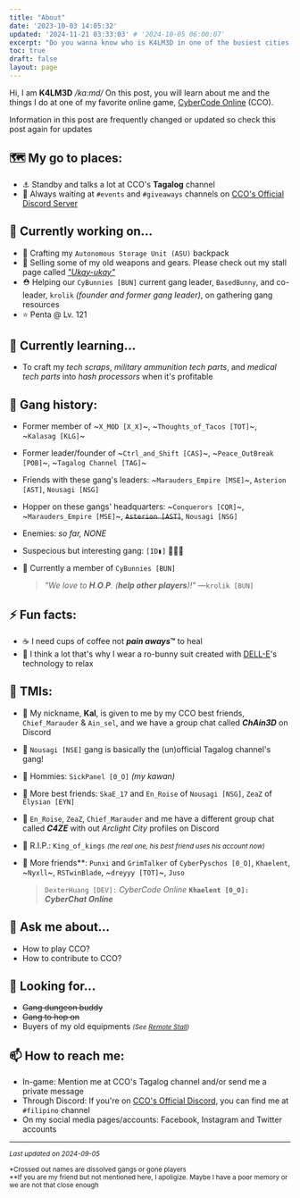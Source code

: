 ```yaml
---
title: "About"
date: '2023-10-03 14:05:32'
updated: '2024-11-21 03:33:03' # '2024-10-05 06:00:07'
excerpt: "Do you wanna know who is K4LM3D in one of the busiest cities in the continent? Let's get to know her through this post!"
toc: true
draft: false
layout: page
---
```


Hi, I am **K4LM3D** */ka:md/*
On this post, you will learn about me and the things I do at one of my favorite online game, [CyberCode Online](https://cybercodeonline.com) (CCO).

<article class="message is-primary">
  <div class="message-body">
    <i class="fas fa-info mr-2"></i> Information in this post are frequently changed or updated so check this post again for updates
  </div>
</article>

## 🗺 My go to places:
  + ⚓ Standby and talks a lot at CCO's **Tagalog** channel
  + 📣 Always waiting at `#events` and `#giveaways` channels on <a href="https://discord.ggJREx8xz" target="_blank">CCO's Official Discord Server</a>

## 🔭 Currently working on...
  + 🎒 Crafting my `Autonomous Storage Unit (ASU)` backpack
  + 🛒 Selling some of my old weapons and gears. Please check out my stall page called [*"Ukay-ukay"*](/cco/stall)
  + ⛑ Helping our `CyBunnies [BUN]` current gang leader, `BasedBunny`, and co-leader, `krolik` *(founder and former gang leader)*, on gathering gang resources
  + ⭐ Penta @ Lv. 121

## 🌱 Currently learning...
  + To craft my *tech scraps*, *military ammunition tech parts*, and *medical tech parts* into *hash processors* when it's profitable

## 🤝 Gang history:
  - Former member of ~`X_MOD [X_X]`~, ~`Thoughts_of_Tacos [TOT]`~, ~`Kalasag [KLG]`~
  - Former leader/founder of ~`Ctrl_and_Shift [CAS]`~, ~`Peace_OutBreak [POB]`~, ~`Tagalog Channel [TAG]`~
  - Friends with these gang's leaders: ~`Marauders_Empire [MSE]`~, `Asterion [AST]`, `Nousagi [NSG]`
  - Hopper on these gangs' headquarters: ~`Conquerors [CQR]`~, ~`Marauders_Empire [MSE]`~, ~~`Asterion [AST]`~~, `Nousagi [NSG]`
  - Enemies: *so far, NONE*
  - Suspecious but interesting gang: `[ID▮]` 🙊🙉🙈
  - 🐰 Currently a member of `CyBunnies [BUN]`

    > _"We love to **H**.**O**.**P**. (**help other players**)!"_
    > &mdash;`krolik [BUN]`

## ⚡ Fun facts:
  + ☕ I need cups of coffee not ***pain aways*™** to heal
  + 💭 I think a lot that's why I wear a ro-bunny suit created with [DELL-E](https://openai.com/dall-e-2/)'s technology to relax

## 🤫 TMIs:
  + 👤 My nickname, **Kal**, is given to me by my CCO best friends, `Chief_Marauder` & `Ain_sel`, and we have a group chat called ***ChAin3D*** on Discord
  + 🚩 `Nousagi [NSE]` gang is basically the (un)official Tagalog channel's gang!
  + 🤙 Hommies: `SickPanel [0_O]` *(my kawan)*
  + 🤗 More best friends:  `SkaE_17` and `En_Roise` of `Nousagi [NSG]`, `ZeaZ` of `Elysian [EYN]`
  + 🦜 `En_Roise`, `ZeaZ`, `Chief_Marauder` and me have a different group chat called ***C4ZE*** with out *Arclight City* profiles on Discord
  + 🤍 R.I.P.: `King_of_kings` *<small>(the real one, his best friend uses his account now)</small>*
  + 🎈 More friends**: `Punxi` and `GrimTalker` of `CyberPyschos [0_O]`, `Khaelent`, ~`Nyxll`~, `RSTwinBlade`, ~`dreyyy [TOT]`~, `Juso`

    > `DexterHuang [DEV]:` *CyberCode Online*
    > <strong>`Khaelent [0_O]:` *CyberChat Online*</strong>

    <!-- > *"Cyber<strong>Chat</strong> Online"* -->
    <!-- > &mdash;`Khaelent` -->

## 💬 Ask me about...
  + How to play CCO?
  + How to contribute to CCO?

## 🤔 Looking for...
  + ~~Gang dungeon buddy~~
  + ~~Gang to hop on~~
  + Buyers of my old equipments *<small>(See <a href="/cco/stall">Remote Stall</a>)</small>*

## 📫 How to reach me:
  + In-game: Mention me at CCO's Tagalog channel and/or send me a private message
  + Through Discord: If you're on <a href="https://discord.ggJREx8xz" target="_blank">CCO's Official Discord</a>, you can find me at `#filipino` channel
  + On my social media pages/accounts: Facebook, Instagram and Twitter accounts

___
*<small>Last updated on 2024-09-05</small>*
<article class="message is-primary">
  <div class="message-body">
    <small>*Crossed out names are dissolved gangs or gone players</small>
    <br>
    <small>**If you are my friend but not mentioned here, I apoligize. Maybe I have a poor memory or we are not that close enough</small>
  </div>
</article>
